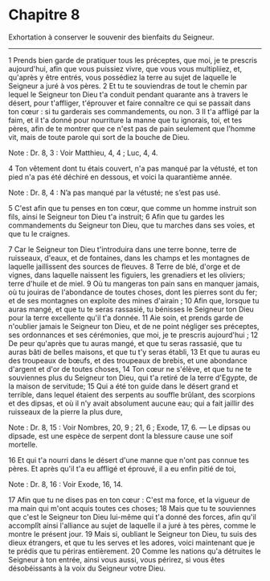 # Chapitre 8

Exhortation à conserver le souvenir des bienfaits du Seigneur.

***

1 Prends bien garde de pratiquer tous les préceptes, que moi, je te prescris aujourd'hui, afin que vous puissiez vivre, que vous vous multipliiez, et, qu'après y être entrés, vous possédiez la terre au sujet de laquelle le Seigneur a juré à vos pères. 2 Et tu te souviendras de tout le chemin par lequel le Seigneur ton Dieu t'a conduit pendant quarante ans à travers le désert, pour t'affliger, t'éprouver et faire connaître ce qui se passait dans ton cœur : si tu garderais ses commandements, ou non. 3 Il t'a affligé par la faim, et il t'a donné pour nourriture la manne que tu ignorais, toi, et tes pères, afin de te montrer que ce n'est pas de pain seulement que l'homme vit, mais de toute parole qui sort de la bouche de Dieu.

<span class="bible-note">Note : </span> Dr. 8, 3 : Voir Matthieu, 4, 4 ; Luc, 4, 4.

4 Ton vêtement dont tu étais couvert, n'a pas manqué par la vétusté, et ton pied n'a pas été déchiré en dessous, et voici la quarantième année.

<span class="bible-note">Note : </span> Dr. 8, 4 : N’a pas manqué par la vétusté; ne s’est pas usé.

5 C'est afin que tu penses en ton cœur, que comme un homme instruit son fils, ainsi le Seigneur ton Dieu t'a instruit; 6 Afin que tu gardes les commandements du Seigneur ton Dieu, que tu marches dans ses voies, et que tu le craignes.


7 Car le Seigneur ton Dieu t'introduira dans une terre bonne, terre de ruisseaux, d'eaux, et de fontaines, dans les champs et les montagnes de laquelle jaillissent des sources de fleuves. 8 Terre de blé, d'orge et de vignes, dans laquelle naissent les figuiers, les grenadiers et les oliviers; terre d'huile et de miel. 9 Où tu mangeras ton pain sans en manquer jamais, où tu jouiras de l'abondance de toutes choses, dont les pierres sont du fer; et de ses montagnes on exploite des mines d'airain ; 10 Afin que, lorsque tu auras mangé, et que tu te seras rassasié, tu bénisses le Seigneur ton Dieu pour la terre excellente qu'il t'a donnée. 11 Aie soin, et prends garde de n'oublier jamais le Seigneur ton Dieu, et de ne point négliger ses préceptes, ses ordonnances et ses cérémonies, que moi, je te prescris aujourd'hui ; 12 De peur qu'après que tu auras mangé, et que tu seras rassasié, que tu auras bâti de belles maisons, et que tu t'y seras établi, 13 Et que tu auras eu des troupeaux de bœufs, et des troupeaux de brebis,
et une abondance d'argent et d'or de toutes choses, 14 Ton cœur ne s'élève, et que tu ne te souviennes plus du Seigneur ton Dieu, qui t'a retiré de la terre d'Egypte, de la maison de servitude; 15 Qui a été ton guide dans le désert grand et terrible, dans lequel étaient des serpents au souffle brûlant, des scorpions et des dipsas, et où il n'y avait absolument aucune eau; qui a fait jaillir des ruisseaux de la pierre la plus dure,

<span class="bible-note">Note : </span> Dr. 8, 15 : Voir Nombres, 20, 9 ; 21, 6 ; Exode, 17, 6. ― Le dipsas ou dipsade, est une espèce de serpent dont la blessure cause une soif mortelle.

16 Et qui t'a nourri dans le désert d'une manne que n'ont pas connue tes pères. Et après qu'il t'a eu affligé et éprouvé, il a eu enfin pitié de toi,

<span class="bible-note">Note : </span> Dr. 8, 16 : Voir Exode, 16, 14.

17 Afin que tu ne dises pas en ton cœur : C'est ma force, et la vigueur de ma main qui m'ont acquis toutes ces choses; 18 Mais que tu te souviennes que c'est le Seigneur ton Dieu lui-même qui t'a donné des forces, afin qu'il accomplît ainsi l'alliance au sujet de laquelle il a juré à tes pères, comme le montre le présent jour. 19 Mais si, oubliant le Seigneur ton Dieu, tu suis des dieux étrangers, et que tu les serves et les adores, voici maintenant que je te prédis que tu périras entièrement. 20 Comme les nations qu'a détruites le Seigneur à ton entrée, ainsi vous aussi, vous périrez, si vous êtes désobéissants à la voix du Seigneur votre Dieu.

